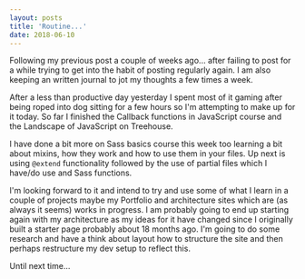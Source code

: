 ```yaml
---
layout: posts
title: 'Routine...'
date: 2018-06-10
---
```


Following my previous post a couple of weeks ago... after failing to post for a while trying to get into the habit of posting regularly again. I am also keeping an written journal to jot my thoughts a few times a week.

After a less than productive day yesterday I spent most of it gaming after being roped into dog sitting for a few hours so I'm attempting to make up for it today. So far I finished the Callback functions in JavaScript course and the Landscape of JavaScript on Treehouse.

I have done a bit more on Sass basics course this week too learning a bit about mixins, how they work and how to use them in your files. Up next is using ```@extend``` functionality followed by the use of partial files which I have/do use and Sass functions.

I'm looking forward to it and intend to try and use some of what I learn in a couple of projects maybe my Portfolio and architecture sites which are (as always it seems) works in progress. I am probably going to end up starting again with my architecture as my ideas for it have changed since I originally built a starter page probably about 18 months ago. I'm going to do some research and have a think about layout how to structure the site and then perhaps restructure my dev setup to reflect this.

Until next time...
